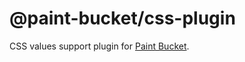 # @paint-bucket/css-plugin

CSS values support plugin for [Paint Bucket](https://github.com/smikhalevski/paint-bucket/).

